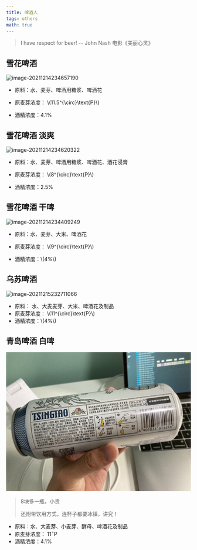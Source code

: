 ```yaml
---
title: 啤酒人
tags: others
math: true
---
```


> I have respect for beer! -- John Nash 电影《美丽心灵》

## 雪花啤酒

![image-20211214234657190](https://cdn.jsdelivr.net/gh/Usigned/pic-typora@main/images/image-20211214234657190.png)

- 原料：水、麦芽、啤酒用糖浆、啤酒花
- 原麦芽浓度： \\\(11.5^{\circ}\text{P}\\\)

- 酒精浓度：$4.1\%$

## 雪花啤酒 淡爽

![image-20211214234620322](https://cdn.jsdelivr.net/gh/Usigned/pic-typora@main/images/image-20211214234620322.png)

- 原料：水、麦芽、啤酒用糖浆、啤酒花、酒花浸膏
- 原麦芽浓度： \\\(8^{\circ}\text{P}\\\)

- 酒精浓度：$2.5\%$

## 雪花啤酒 干啤

![image-20211214234409249](https://cdn.jsdelivr.net/gh/Usigned/pic-typora@main/images/image-20211214234409249.png)

- 原料：水、麦芽、大米、啤酒花
- 原麦芽浓度： \\\(9^{\circ}\text{P}\\\)

- 酒精浓度：\\\(4\%\\\)

## 乌苏啤酒

![image-20211215232711066](https://cdn.jsdelivr.net/gh/Usigned/pic-typora@main/images/image-20211215232711066.png)

- 原料： 水、大麦麦芽、大米、啤酒花及制品
- 原麦芽浓度： \\\(11^{\circ}\text{P}\\\)
- 酒精浓度：\\\(4\%\\\)

## 青岛啤酒 白啤

![IMG_5751](https://raw.githubusercontent.com/Usigned/pic-typora/main/images/IMG_5751.jpg)

> 8块多一瓶，小贵
>
> 还附带饮用方式，连杯子都要冰镇，讲究！

- 原料：水、大麦芽、小麦芽、酵母、啤酒花及制品
- 原麦芽浓度： $11^{\circ}\text{P}$
- 酒精浓度：$4.1\%$
